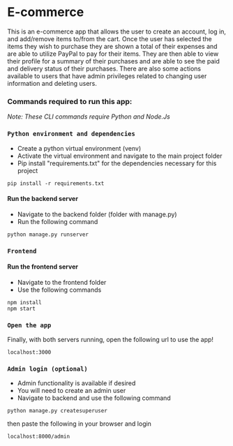 # E-commerce


This is an e-commerce app that allows the user to create an account, log in, and add/remove items to/from the cart. Once the user has selected the items they wish to purchase they are shown a total of their expenses and are able to utilize PayPal to pay for their items. They are then able to view their profile for a summary of their purchases and are able to see the paid and delivery status of their purchases. There are also some actions available to users that have admin privileges related to changing user information and deleting users. 


<h3>Commands required to run this app: </h3>

*Note: These CLI commands require Python and Node.Js*

### `Python environment and dependencies`

<ul>
  <li>Create a python virtual environment (venv) </li>
  <li>Activate the virtual environment and navigate to the main project folder </li>
  <li>Pip install "requirements.txt" for the dependencies necessary for this project </li>
</ul>

    pip install -r requirements.txt
    
<h4> Run the backend server </h4>
<ul>
  <li>Navigate to the backend folder (folder with manage.py) </li>
  <li>Run the following command</li>
</ul>

    python manage.py runserver

### `Frontend`

<h4> Run the frontend server </h4>
<ul>
  <li>Navigate to the frontend folder</li>
  <li>Use the following commands</li>
</ul>

    npm install
    npm start

### `Open the app`
Finally, with both servers running, open the following url to use the app!
    
    localhost:3000


### `Admin login (optional)`

<ul>
  <li> Admin functionality is available if desired</li>
  <li> You will need to create an admin user</li>
  <li> Navigate to backend and use the following command</li>
</ul>

    python manage.py createsuperuser
    
  then paste the following in your browser and login
  
    localhost:8000/admin


